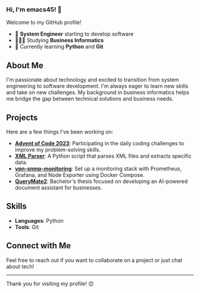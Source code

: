 <!--
### Hi, I'm emacs45!👋


**emacs45/emacs45** is a ✨ _special_ ✨ repository because its `README.md` (this file) appears on your GitHub profile.

Here are some ideas to get you started:

-->
### Hi, I'm emacs45! 👋

Welcome to my GitHub profile!

- 🔭 **System Engineer** starting to develop software
- 👩🏻‍🎓 Studying **Business Informatics**
- 🌱 Currently learning **Python** and **Git**

## About Me

I'm passionate about technology and excited to transition from system engineering to software development. I'm always eager to learn new skills and take on new challenges. My background in business informatics helps me bridge the gap between technical solutions and business needs.

## Projects

Here are a few things I've been working on:

- [**Advent of Code 2023**](https://github.com/emacs45/advent_of_code_2023): Participating in the daily coding challenges to improve my problem-solving skills.
- [**XML Parser**](https://github.com/emacs45/xml_parser): A Python script that parses XML files and extracts specific data.
- [**vpn-snmp-monitoring**](https://github.com/emacs45/vpn-snmp-monitoring): Set up a monitoring stack with Prometheus, Grafana, and Node Exporter using Docker Compose.
- [**QueryMate2**](https://github.com/emacs45/QueryMate2): Bachelor's thesis focused on developing an AI-powered document assistant for businesses.

## Skills

- **Languages**: Python
- **Tools**: Git

## Connect with Me

Feel free to reach out if you want to collaborate on a project or just chat about tech!

---

Thank you for visiting my profile! 😊

